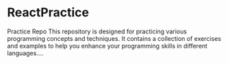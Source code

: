 # ReactPractice

Practice Repo
This repository is designed for practicing various programming concepts and techniques. It contains a collection of exercises and examples to help you enhance your programming skills in different languages....
